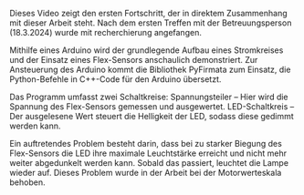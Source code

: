 Dieses Video zeigt den ersten Fortschritt, der in direktem Zusammenhang mit dieser Arbeit steht. Nach dem ersten Treffen mit der Betreuungsperson (18.3.2024) wurde mit recherchierung angefangen.

Mithilfe eines Arduino wird der grundlegende Aufbau eines Stromkreises und der Einsatz eines Flex-Sensors anschaulich demonstriert. Zur Ansteuerung des Arduino kommt die Bibliothek PyFirmata zum Einsatz, die Python-Befehle in C++-Code für den Arduino übersetzt.

Das Programm umfasst zwei Schaltkreise:
Spannungsteiler – Hier wird die Spannung des Flex-Sensors gemessen und ausgewertet.
LED-Schaltkreis – Der ausgelesene Wert steuert die Helligkeit der LED, sodass diese gedimmt werden kann.

Ein auftretendes Problem besteht darin, dass bei zu starker Biegung des Flex-Sensors die LED ihre maximale Leuchtstärke erreicht und nicht mehr weiter abgedunkelt werden kann. Sobald das passiert, leuchtet die Lampe wieder auf. Dieses Problem wurde in der Arbeit bei der Motorwerteskala behoben.
